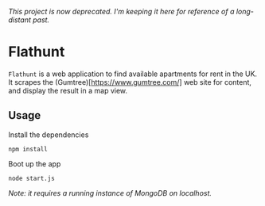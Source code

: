 _This project is now deprecated. I'm keeping it here for reference of a long-distant past._

# Flathunt

`Flathunt` is a web application to find available apartments for rent in the UK.
It scrapes the (Gumtree)[https://www.gumtree.com/] web site for content, and display the result in a map view.

## Usage

Install the dependencies
```
npm install
```

Boot up the app
```
node start.js
```

_Note: it requires a running instance of MongoDB on localhost._
